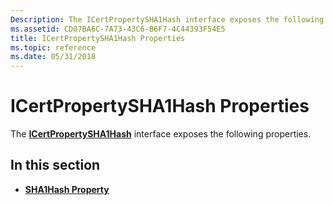 ```yaml
---
Description: The ICertPropertySHA1Hash interface exposes the following properties.
ms.assetid: CD07BA6C-7A73-43C6-B6F7-4C44393F54E5
title: ICertPropertySHA1Hash Properties
ms.topic: reference
ms.date: 05/31/2018
---
```


# ICertPropertySHA1Hash Properties

The [**ICertPropertySHA1Hash**](/windows/desktop/api/CertEnroll/nn-certenroll-icertpropertysha1hash) interface exposes the following properties.

## In this section

-   [**SHA1Hash Property**](/windows/desktop/api/CertEnroll/nf-certenroll-icertpropertysha1hash-get_sha1hash)

 

 



